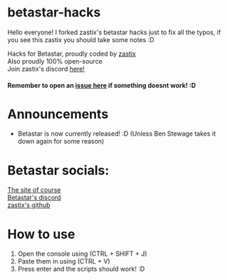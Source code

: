# betastar-hacks
Hello everyone! I forked zastix's betastar hacks just to fix all the typos, if you see this zastix you should take some notes :D

Hacks for Betastar, proudly coded by [zastix](https://github.com/notzastix)<br>
Also proudly 100% open-source<br>
Join zastix's discord [here!](https://discord.gg/xxBtqPHSjW)
#### Remember to open an [issue here](https://github.com/notzastix/blacket-hacks/issues/new) if something doesnt work! :D
# Announcements
- Betastar is now currently released! :D (Unless Ben Stewage takes it down again for some reason)
# Betastar socials:
[The site of course](https://betastar.org)<br>
[Betastar's discord](https://discord.gg/XrVMbR5tJd)<br>
[zastix's github](https://github.com/notzastix)
# How to use
1. Open the console using (CTRL + SHIFT + J)<br>
2. Paste them in using (CTRL + V)<br>
3. Press enter and the scripts should work! :D
